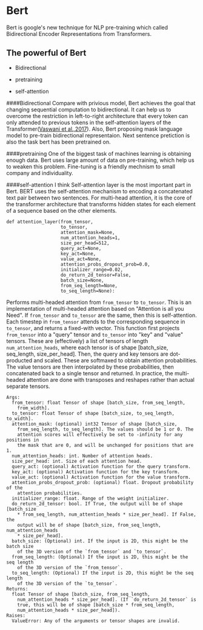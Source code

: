 # Bert

Bert is google's new technique for NLP pre-training which called Bidirectional Encoder Representations from Transformers. 

## The powerful of Bert
- Bidirectional

- pretraining

- self-attention

####Bidirectional
Compare with privious model, Bert achieves the goal that changing sequential computation to bidirectional. It can help us to overcome the restriction in left-to-right architecture that every token can only attended to previous tokens in the self-attention layers of the Transformer([Vaswani et al.,2017](https://pdfs.semanticscholar.org/8656/df5ece8f482c717e8381cc114dee161f9a3f.pdf?_ga=2.91985625.233109167.1566939361-747780848.1566326833)). Also, Bert proposing mask language model to pre-train bidirectional representaion. Next sentence pretiction is also the task bert has been pretrained on.

####pretraining
One of the biggest task of machines learning is obtaining enough data. Bert uses large amount of data on pre-training, which help us to weaken this problem. Fine-tuning is a friendly mechnism to small company and individuality. 

####self-attention
I think Self-attention layer is the most important part in Bert. BERT uses the self-attention mechanism to encoding a concatenated text pair between two sentences. For multi-head attention, it is the core of the transformer architecture that transforms hidden states for each element of a sequence based on the other elements. 

``` {code in Google-Bert}
def attention_layer(from_tensor,
                    to_tensor,
                    attention_mask=None,
                    num_attention_heads=1,
                    size_per_head=512,
                    query_act=None,
                    key_act=None,
                    value_act=None,
                    attention_probs_dropout_prob=0.0,
                    initializer_range=0.02,
                    do_return_2d_tensor=False,
                    batch_size=None,
                    from_seq_length=None,
                    to_seq_length=None):
```
  Performs multi-headed attention from `from_tensor` to `to_tensor`.
  This is an implementation of multi-headed attention based on "Attention
  is all you Need". If `from_tensor` and `to_tensor` are the same, then
  this is self-attention. Each timestep in `from_tensor` attends to the
  corresponding sequence in `to_tensor`, and returns a fixed-with vector.
  This function first projects `from_tensor` into a "query" tensor and
  `to_tensor` into "key" and "value" tensors. These are (effectively) a list
  of tensors of length `num_attention_heads`, where each tensor is of shape
  [batch_size, seq_length, size_per_head].
  Then, the query and key tensors are dot-producted and scaled. These are
  softmaxed to obtain attention probabilities. The value tensors are then
  interpolated by these probabilities, then concatenated back to a single
  tensor and returned.
  In practice, the multi-headed attention are done with transposes and
  reshapes rather than actual separate tensors.
  ```
  Args:
    from_tensor: float Tensor of shape [batch_size, from_seq_length,
      from_width].
    to_tensor: float Tensor of shape [batch_size, to_seq_length, to_width].
    attention_mask: (optional) int32 Tensor of shape [batch_size,
      from_seq_length, to_seq_length]. The values should be 1 or 0. The
      attention scores will effectively be set to -infinity for any positions in
      the mask that are 0, and will be unchanged for positions that are 1.
    num_attention_heads: int. Number of attention heads.
    size_per_head: int. Size of each attention head.
    query_act: (optional) Activation function for the query transform.
    key_act: (optional) Activation function for the key transform.
    value_act: (optional) Activation function for the value transform.
    attention_probs_dropout_prob: (optional) float. Dropout probability of the
      attention probabilities.
    initializer_range: float. Range of the weight initializer.
    do_return_2d_tensor: bool. If True, the output will be of shape [batch_size
      * from_seq_length, num_attention_heads * size_per_head]. If False, the
      output will be of shape [batch_size, from_seq_length, num_attention_heads
      * size_per_head].
    batch_size: (Optional) int. If the input is 2D, this might be the batch size
      of the 3D version of the `from_tensor` and `to_tensor`.
    from_seq_length: (Optional) If the input is 2D, this might be the seq length
      of the 3D version of the `from_tensor`.
    to_seq_length: (Optional) If the input is 2D, this might be the seq length
      of the 3D version of the `to_tensor`.
  Returns:
    float Tensor of shape [batch_size, from_seq_length,
      num_attention_heads * size_per_head]. (If `do_return_2d_tensor` is
      true, this will be of shape [batch_size * from_seq_length,
      num_attention_heads * size_per_head]).
  Raises:
    ValueError: Any of the arguments or tensor shapes are invalid.
  ```
